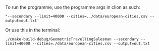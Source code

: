 To run the programme, use the programme args in clion as such:

`"--secondary --limit=40000 --cities=../data/european-cities.csv --output=out.txt'`

Or use this in the terminal:

`./cmake-build-debug/GeometricTravellingSalesman --secondary --limit=40000 --cities=./data/european-cities.csv --output=out.txt`

